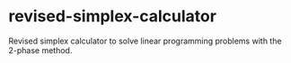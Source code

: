 # revised-simplex-calculator
 Revised simplex calculator to solve linear programming problems with the 2-phase method.
